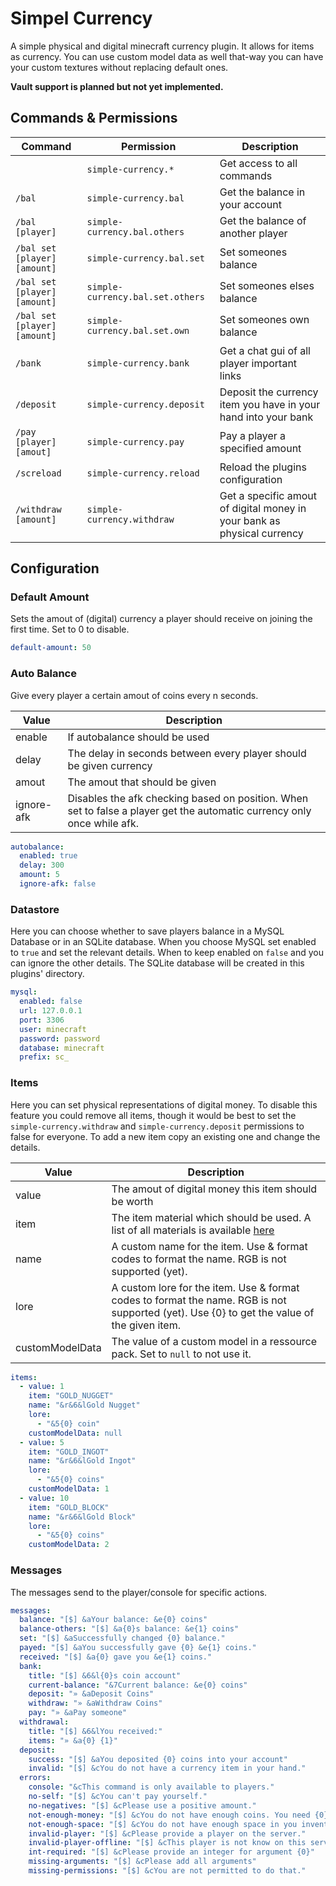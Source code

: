 # Simpel Currency
A simple physical and digital minecraft currency plugin. It allows for items as currency. 
You can use custom model data as well that-way you can have your custom textures without replacing default ones.

**Vault support is planned but not yet implemented.**

## Commands & Permissions

| Command                      | Permission                       | Description                                                             |
|------------------------------|----------------------------------|-------------------------------------------------------------------------|
|                              | `simple-currency.*`              | Get access to all commands                                              |
| `/bal`                       | `simple-currency.bal`            | Get the balance in your account                                         |
| `/bal [player]`              | `simple-currency.bal.others`     | Get the balance of another player                                       |
| `/bal set [player] [amount]` | `simple-currency.bal.set`        | Set someones balance                                                    |
| `/bal set [player] [amount]` | `simple-currency.bal.set.others` | Set someones elses balance                                              |
| `/bal set [player] [amount]` | `simple-currency.bal.set.own`    | Set someones own balance                                                |
| `/bank`                      | `simple-currency.bank`           | Get a chat gui of all player important links                            |
| `/deposit`                   | `simple-currency.deposit`        | Deposit the currency item you have in your hand into your bank          |
| `/pay [player] [amout]`      | `simple-currency.pay`            | Pay a player a specified amount                                         |
| `/screload`                  | `simple-currency.reload`         | Reload the plugins configuration                                        |
| `/withdraw [amount]`         | `simple-currency.withdraw`       | Get a specific amout of digital money in your bank as physical currency |



## Configuration
### Default Amount
Sets the amout of (digital) currency a player should receive on joining the first time.
Set to 0 to disable.
```yaml
default-amount: 50
```

### Auto Balance
Give every player a certain amout of coins every n seconds. 

| Value      | Description                                                                                                             |
|------------|-------------------------------------------------------------------------------------------------------------------------|
| enable     | If autobalance should be used                                                                                           |
| delay      | The delay in seconds between every player should be given currency                                                      |
| amout      | The amout that should be given                                                                                          |
| ignore-afk | Disables the afk checking based on position. When set to false a player get the automatic currency only once while afk. |

```yaml
autobalance:
  enabled: true
  delay: 300
  amount: 5
  ignore-afk: false
```

### Datastore
Here you can choose whether to save players balance in a MySQL Database or in an SQLite database.
When you choose MySQL set enabled to `true` and set the relevant details. 
When to keep enabled on `false` and you can ignore the other details. The SQLite database will be created in this plugins' directory.

```yaml
mysql:
  enabled: false
  url: 127.0.0.1
  port: 3306
  user: minecraft
  password: password
  database: minecraft
  prefix: sc_
```

### Items
Here you can set physical representations of digital money.
To disable this feature you could remove all items, though it would be best to set the `simple-currency.withdraw` and `simple-currency.deposit` permissions to false for everyone.
To add a new item copy an existing one and change the details.

| Value           | Description                                                                                                                                            |
|-----------------|--------------------------------------------------------------------------------------------------------------------------------------------------------|
| value           | The amout of digital money this item should be worth                                                                                                   |
| item            | The item material which should be used. A list of all materials is available [here](https://hub.spigotmc.org/javadocs/spigot/org/bukkit/Material.html) |
| name            | A custom name for the item. Use & format codes to format the name. RGB is not supported (yet).                                                         |
| lore            | A custom lore for the item. Use & format codes to format the name. RGB is not supported (yet). Use {0} to get the value of the given item.             |
 | customModelData | The value of a custom model in a ressource pack. Set to `null` to not use it.                                                                          |


```yaml
items:
  - value: 1
    item: "GOLD_NUGGET"
    name: "&r&6&lGold Nugget"
    lore:
      - "&5{0} coin"
    customModelData: null
  - value: 5
    item: "GOLD_INGOT"
    name: "&r&6&lGold Ingot"
    lore:
      - "&5{0} coins"
    customModelData: 1
  - value: 10
    item: "GOLD_BLOCK"
    name: "&r&6&lGold Block"
    lore:
      - "&5{0} coins"
    customModelData: 2
```

### Messages
The messages send to the player/console for specific actions.

```yaml
messages:
  balance: "[$] &aYour balance: &e{0} coins"
  balance-others: "[$] &a{0}s balance: &e{1} coins"
  set: "[$] &aSuccessfully changed {0} balance."
  payed: "[$] &aYou successfully gave {0} &e{1} coins."
  received: "[$] &a{0} gave you &e{1} coins."
  bank:
    title: "[$] &6&l{0}s coin account"
    current-balance: "&7Current balance: &e{0} coins"
    deposit: "» &aDeposit Coins"
    withdraw: "» &aWithdraw Coins"
    pay: "» &aPay someone"
  withdrawal:
    title: "[$] &6&lYou received:"
    items: "» &a{0} {1}"
  deposit:
    success: "[$] &aYou deposited {0} coins into your account"
    invalid: "[$] &cYou do not have a currency item in your hand."
  errors:
    console: "&cThis command is only available to players."
    no-self: "[$] &cYou can't pay yourself."
    no-negatives: "[$] &cPlease use a positive amount."
    not-enough-money: "[$] &cYou do not have enough coins. You need {0} coins but only have {1}."
    not-enough-space: "[$] &cYou do not have enough space in you inventory."
    invalid-player: "[$] &cPlease provide a player on the server."
    invalid-player-offline: "[$] &cThis player is not know on this server."
    int-required: "[$] &cPlease provide an integer for argument {0}"
    missing-arguments: "[$] &cPlease add all arguments"
    missing-permissions: "[$] &cYou are not permitted to do that."
```